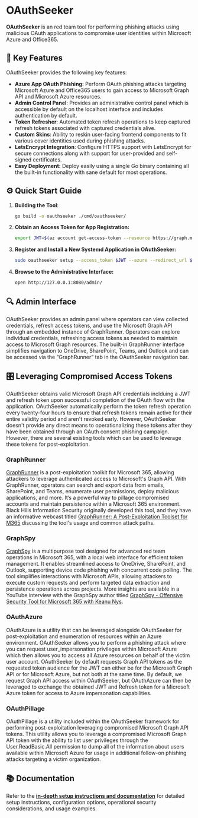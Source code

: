 # OAuthSeeker

**OAuthSeeker** is an red team tool for performing phishing attacks using malicious OAuth applications to compromise user identities within Microsoft Azure and Office365. 

## 🚀 Key Features

OAuthSeeker provides the following key features:

- **Azure App OAuth Phishing:** Perform OAuth phishing attacks targeting Microsoft Azure and Office365 users to gain access to Microsoft Graph API and Microsoft Azure resources.
- **Admin Control Panel**: Provides an administrative control panel which is accessible by default on the localhost interface and includes authentication by default.
- **Token Refresher**: Automated token refresh operations to keep captured refresh tokens associated with captured credentials alive.
- **Custom Skins**: Ability to reskin user-facing frontend components to fit various cover identities used during phishing attacks.
- **LetsEncrypt Integration**: Configure HTTPS support with LetsEncrypt for secure connections along with support for user-provided and self-signed certificates.
- **Easy Deployment:** Deploy easily using a single Go binary containing all the built-in functionality with sane default for most operations.

## ⚙️ Quick Start Guide

1. **Building the Tool**:
   ```bash
   go build -o oauthseeker ./cmd/oauthseeker/
   ```
2. **Obtain an Access Token for App Registration:**
   ```bash
   export JWT=$(az account get-access-token --resource https://graph.microsoft.com | jq -r .accessToken)
   ```
3. **Register and Install a New Systemd Application in OAuthSeeker:**
   ```bash
   sudo oauthseeker setup --access_token $JWT --azure --redirect_url $URL --name $NAME
   ```
4. **Browse to the Administrative Interface:**
   ```bash
   open http://127.0.0.1:8080/admin/
   ```

## 🔍 Admin Interface

OAuthSeeker provides an admin panel where operators can view collected credentials, refresh access tokens, and use the Microsoft Graph API through an embedded instance of GraphRunner. Operators can explore individual credentials, refreshing access tokens as needed to maintain access to Microsoft Graph resources. The built-in GraphRunner interface simplifies navigation to OneDrive, SharePoint, Teams, and Outlook and can be accessed via the “GraphRunner” tab in the OAuthSeeker navigation bar.

## 🎛️ Leveraging Compromised Access Tokens

OAuthSeeker obtains valid Microsoft Graph API credentials inclduing a JWT and refresh token upon successful completion of the OAuth flow with the application. OAuthSeeker automatically perform the token refresh operation every twenty-four hours to ensure that refresh tokens remain active for their entire validity period and aren't revoked early. However, OAuthSeeker doesn't provide any direct means to operationalizing these tokens after they have been obtained through an OAuth consent phishing campaign. However, there are several existing tools which can be used to leverage these tokens for post-exploitation.

### GraphRunner

[GraphRunner](https://www.blackhillsinfosec.com/introducing-graphrunner/) is a post-exploitation toolkit for Microsoft 365, allowing attackers to leverage authenticated access to Microsoft's Graph API. With GraphRunner, operators can search and export data from emails, SharePoint, and Teams, enumerate user permissions, deploy malicious applications, and more. It’s a powerful way to pillage compromised accounts and maintain persistence within a Microsoft 365 environment. Black Hills Information Security originally developed this tool, and they have an informative webcast titled [GraphRunner: A Post-Exploitation Toolset for M365](https://www.youtube.com/watch?v=o29jzC3deS0) discussing the tool's usage and common attack paths. 

### GraphSpy

[GraphSpy](https://insights.spotit.be/2024/04/05/graphspy-the-swiss-army-knife-for-attacking-m365-entra/) is a multipurpose tool designed for advanced red team operations in Microsoft 365, with a local web interface for efficient token management. It enables streamlined access to OneDrive, SharePoint, and Outlook, supporting device code phishing with concurrent code polling. The tool simplifies interactions with Microsoft APIs, allowing attackers to execute custom requests and perform targeted data extraction and persistence operations across projects. More insights are available in a YouTube interview with the GraphSpy author titled [GraphSpy - Offensive Security Tool for Microsoft 365 with Keanu Nys](https://www.youtube.com/watch?v=cDMWw7JgTd0).

### OAuthAzure

OAuthAzure is a utility that can be leveraged alongside OAuthSeeker for post-exploitation and enumeration of resources within an Azure environment. OAuthSeeker allows you to perform a phishing attack where you can request user_impersonation privileges within Microsoft Azure which then allows you to access all Azure resources on behalf of the victim user account. OAuthSeeker by default requests Graph API tokens as the requested token audience for the JWT can either be for the Microsoft Graph API or for Microsoft Azure, but not both at the same time. By default, we request Graph API access within OAuthSeeker, but OAuthAzure can then be leveraged to exchange the obtained JWT and Refresh token for a Microsoft Azure token for access to Azure impersonation capabilities. 

### OAuthPillage

OAuthPillage is a utility included within the OAuthSeeker framework for performing post-exploitation leveraging compromised Microsoft Graph API tokens. This utility allows you to leverage a compromised Microsoft Graph API token with the ability to list user privileges through the User.ReadBasic.All permission to dump all of the information about users available within Microsoft Azure for usage in additional follow-on phishing attacks targeting a victim organization.

## 📚 Documentation

Refer to the **[in-depth setup instructions and documentation](docs/guide.md)** for detailed setup instructions, configuration options, operational security considerations, and usage examples.

